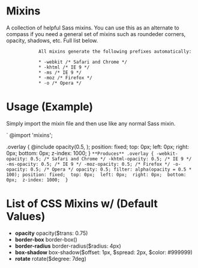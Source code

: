 Mixins
=======

A collection of helpful Sass mixins. You can use this as an alternate to compass if you need a general set of mixins such as roundeder corners, opacity, shadows, etc. Full list below. 
                
                All mixins generate the following prefixes automatically: 
                
                * -webkit /* Safari and Chrome */
                * -khtml /* IE 9 */
                * -ms /* IE 9 */
                * -moz /* Firefox */
                * -o /* Opera */


Usage (Example)
========================
Simply import the mixin file and then use like any normal Sass mixin. 

`
@import 'mixins';

.overlay {
	@include opacity(0.5, ); 
	position: fixed; 
	top: 0px; 
	left: 0px; 
	right: 0px; 
	bottom: 0px; 
	z-index: 1000; 
}
`
**Produces**
.overlay {
	-webkit-opacity: 0.5; /* Safari and Chrome */
    -khtml-opacity: 0.5; /* IE 9 */
    -ms-opacity: 0.5; /* IE 9 */
    -moz-opacity: 0.5; /* Firefox */
    -o-opacity: 0.5; /* Opera */
    opacity: 0.5;
    filter: alpha(opacity = 0.5 * 100);
	position: fixed; 
	top: 0px; 
	left: 0px; 
	right: 0px; 
	bottom: 0px; 
	z-index: 1000; 
}
`

List of CSS Mixins w/ (Default Values)
=====================================
* **opacity**  opacity($trans: 0.75)
* **border-box** border-box()
* **border-radius** border-radius($radius: 4px) 
* **box-shadow** box-shadow($offset: 1px, $spread: 2px, $color: #999999) 
* **rotate** rotate($degree: 7deg) 

